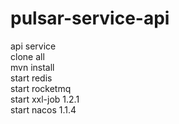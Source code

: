# pulsar-service-api
api service <br/>
clone all <br/>
mvn install <br/>
start redis </br>
start rocketmq </br>
start xxl-job 1.2.1 <br/>
start nacos 1.1.4 <br/>
